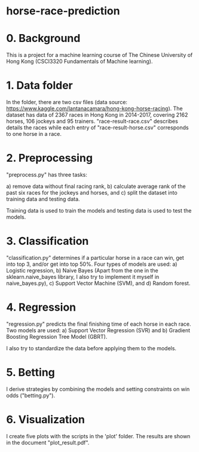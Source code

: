 # horse-race-prediction

# 0. Background
   This is a project for a machine learning course of The Chinese University of Hong Kong (CSCI3320 Fundamentals of Machine learning).
   
# 1. Data folder
   In the folder, there are two csv files (data source: https://www.kaggle.com/lantanacamara/hong-kong-horse-racing).
   The dataset has data of 2367 races in Hong Kong in 2014-2017, covering 2162 horses, 106 jockeys and 95 trainers.
   "race-result-race.csv" describes details the races while each entry of "race-result-horse.csv" corresponds to one horse in a race.

# 2. Preprocessing
   "preprocess.py" has three tasks: 
   
   a) remove data without final racing rank, 
   b) calculate average rank of the past six races for the jockeys and horses, and 
   c) split the dataset into training data and testing data.
   
   Training data is used to train the models and testing data is used to test the models.
   
# 3. Classification
   "classification.py" determines if a particular horse in a race can win, get into top 3, and/or get into top 50%.
   Four types of models are used: a) Logistic regression, b) Naive Bayes (Apart from the one in the sklearn.naive_bayes library, I also try to implement it myself in naive_bayes.py), c) Support Vector Machine (SVM), and d) Random forest.
   
# 4. Regression
   "regression.py" predicts the final finishing time of each horse in each race.
   Two models are used: a) Support Vector Regression (SVR) and b) Gradient Boosting Regression Tree Model (GBRT).
   
   I also try to standardize the data before applying them to the models.
   
# 5. Betting
   I derive strategies by combining the models and setting constraints on win odds ("betting.py").
   
# 6. Visualization
   I create five plots with the scripts in the 'plot' folder.
   The results are shown in the document "plot_result.pdf".
   
   
